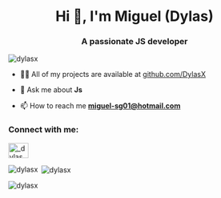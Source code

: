 <h1 align="center">Hi 👋, I'm Miguel (Dylas)</h1>
<h3 align="center">A passionate JS developer</h3>

<p align="left"> <img src="https://komarev.com/ghpvc/?username=dylasx&label=Profile%20views&color=0e75b6&style=flat" alt="dylasx" /> </p>


- 👨‍💻 All of my projects are available at [github.com/DylasX](github.com/DylasX)

- 💬 Ask me about **Js**

- 📫 How to reach me **miguel-sg01@hotmail.com**

<h3 align="left">Connect with me:</h3>
<p align="left">
<a href="https://twitter.com/_dylas_" target="blank"><img align="center" src="https://raw.githubusercontent.com/rahuldkjain/github-profile-readme-generator/master/src/images/icons/Social/twitter.svg" alt="_dylas_" height="30" width="40" /></a>
</p>


<p><img align="left" src="https://github-readme-stats.vercel.app/api/top-langs?username=dylasx&show_icons=true&locale=en&layout=compact" alt="dylasx" /></p>

<p>&nbsp;<img align="center" src="https://github-readme-stats.vercel.app/api?username=dylasx&show_icons=true&locale=en" alt="dylasx" /></p>

<p><img align="center" src="https://github-readme-streak-stats.herokuapp.com/?user=dylasx&" alt="dylasx" /></p>
